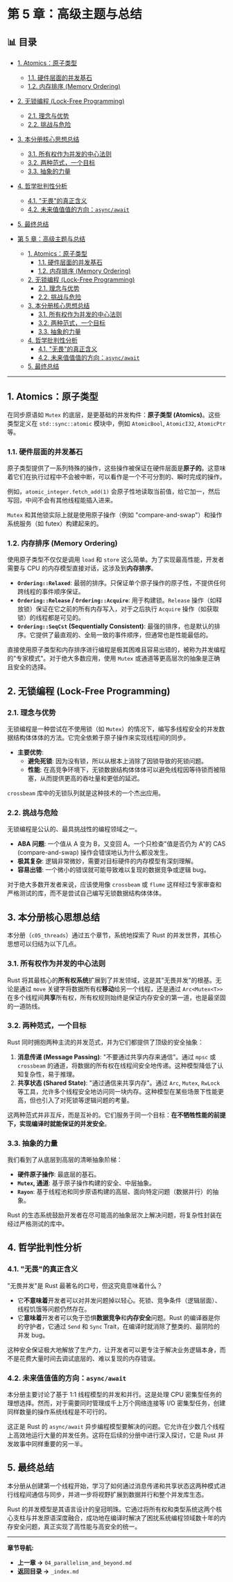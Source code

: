 ﻿# 第 5 章：高级主题与总结


## 📊 目录

- [1. Atomics：原子类型](#1-atomics原子类型)
  - [1.1. 硬件层面的并发基石](#11-硬件层面的并发基石)
  - [1.2. 内存排序 (Memory Ordering)](#12-内存排序-memory-ordering)
- [2. 无锁编程 (Lock-Free Programming)](#2-无锁编程-lock-free-programming)
  - [2.1. 理念与优势](#21-理念与优势)
  - [2.2. 挑战与危险](#22-挑战与危险)
- [3. 本分册核心思想总结](#3-本分册核心思想总结)
  - [3.1. 所有权作为并发的中心法则](#31-所有权作为并发的中心法则)
  - [3.2. 两种范式，一个目标](#32-两种范式一个目标)
  - [3.3. 抽象的力量](#33-抽象的力量)
- [4. 哲学批判性分析](#4-哲学批判性分析)
  - [4.1. "无畏"的真正含义](#41-无畏的真正含义)
  - [4.2. 未来值值值的方向：`async/await`](#42-未来值值值的方向asyncawait)
- [5. 最终总结](#5-最终总结)


- [第 5 章：高级主题与总结](#第-5-章高级主题与总结)
  - [1. Atomics：原子类型](#1-atomics原子类型)
    - [1.1. 硬件层面的并发基石](#11-硬件层面的并发基石)
    - [1.2. 内存排序 (Memory Ordering)](#12-内存排序-memory-ordering)
  - [2. 无锁编程 (Lock-Free Programming)](#2-无锁编程-lock-free-programming)
    - [2.1. 理念与优势](#21-理念与优势)
    - [2.2. 挑战与危险](#22-挑战与危险)
  - [3. 本分册核心思想总结](#3-本分册核心思想总结)
    - [3.1. 所有权作为并发的中心法则](#31-所有权作为并发的中心法则)
    - [3.2. 两种范式，一个目标](#32-两种范式一个目标)
    - [3.3. 抽象的力量](#33-抽象的力量)
  - [4. 哲学批判性分析](#4-哲学批判性分析)
    - [4.1. "无畏"的真正含义](#41-无畏的真正含义)
    - [4.2. 未来值值值的方向：`async/await`](#42-未来值值值的方向asyncawait)
  - [5. 最终总结](#5-最终总结)

---

## 1. Atomics：原子类型

在同步原语如 `Mutex` 的底层，是更基础的并发构件：**原子类型 (Atomics)**。这些类型定义在 `std::sync::atomic` 模块中，例如 `AtomicBool`, `AtomicI32`, `AtomicPtr` 等。

### 1.1. 硬件层面的并发基石

原子类型提供了一系列特殊的操作，这些操作被保证在硬件层面是**原子的**。这意味着它们在执行过程中不会被中断，可以看作是一个不可分割的、瞬时完成的操作。

例如，`atomic_integer.fetch_add(1)` 会原子性地读取当前值，给它加一，然后写回，中间不会有其他线程能插入进来。

`Mutex` 和其他锁实际上就是使用原子操作（例如 "compare-and-swap"）和操作系统服务（如 futex）构建起来的。

### 1.2. 内存排序 (Memory Ordering)

使用原子类型不仅仅是调用 `load` 和 `store` 这么简单。为了实现最高性能，开发者需要与 CPU 的内存模型直接对话，这涉及到**内存排序**。

- **`Ordering::Relaxed`**: 最弱的排序。只保证单个原子操作的原子性，不提供任何跨线程的事件顺序保证。
- **`Ordering::Release` / `Ordering::Acquire`**: 用于构建锁。`Release` 操作（如释放锁）保证在它之前的所有内存写入，对于之后执行 `Acquire` 操作（如获取锁）的线程都是可见的。
- **`Ordering::SeqCst` (Sequentially Consistent)**: 最强的排序，也是默认的排序。它提供了最直观的、全局一致的事件顺序，但通常也是性能最低的。

直接使用原子类型和内存排序进行编程是极其困难且容易出错的，被称为并发编程的"专家模式"。对于绝大多数应用，使用 `Mutex` 或通道等更高层次的抽象是正确且安全的选择。

## 2. 无锁编程 (Lock-Free Programming)

### 2.1. 理念与优势

无锁编程是一种尝试在不使用锁（如 `Mutex`）的情况下，编写多线程安全的并发数据结构体体体的方法。它完全依赖于原子操作来实现线程间的同步。

- **主要优势**:
  - **避免死锁**: 因为没有锁，所以从根本上消除了因锁导致的死锁问题。
  - **性能**: 在高竞争环境下，无锁数据结构体体体可以避免线程因等待锁而被阻塞，从而提供更高的吞吐量和更低的延迟。

`crossbeam` 库中的无锁队列就是这种技术的一个杰出应用。

### 2.2. 挑战与危险

无锁编程是公认的、最具挑战性的编程领域之一。

- **ABA 问题**: 一个值从 A 变为 B，又变回 A。一个只检查"值是否仍为 A"的 CAS (compare-and-swap) 操作会错误地认为什么都没发生。
- **极其复杂**: 逻辑非常微妙，需要对目标硬件的内存模型有深刻理解。
- **容易出错**: 一个微小的错误就可能导致难以复现的数据竞争或逻辑 bug。

对于绝大多数开发者来说，应该使用像 `crossbeam` 或 `flume` 这样经过专家审查和严格测试的库，而不是尝试自己编写无锁数据结构体体体。

## 3. 本分册核心思想总结

本分册（`c05_threads`）通过五个章节，系统地探索了 Rust 的并发世界，其核心思想可以归结为以下几点。

### 3.1. 所有权作为并发的中心法则

Rust 将其最核心的**所有权系统**扩展到了并发领域，这是其"无畏并发"的根基。无论是通过 `move` 关键字将数据所有权**移动**给另一个线程，还是通过 `Arc<Mutex<T>>` 在多个线程间**共享**所有权，所有权规则始终是保证内存安全的第一道，也是最坚固的一道防线。

### 3.2. 两种范式，一个目标

Rust 同时拥抱两种主流的并发范式，并为它们都提供了顶级的安全抽象：

1. **消息传递 (Message Passing)**: "不要通过共享内存来通信"。通过 `mpsc` 或 `crossbeam` 的通道，将数据的所有权在线程间安全地传递。这种模型降低了认知复杂性，易于推理。
2. **共享状态 (Shared State)**: "通过通信来共享内存"。通过 `Arc`, `Mutex`, `RwLock` 等工具，允许多个线程安全地访问同一块内存。这种模型在某些场景下性能更高，但也引入了对死锁等逻辑问题的考量。

这两种范式并非互斥，而是互补的。它们服务于同一个目标：**在不牺牲性能的前提下，实现编译时就能保证的并发安全**。

### 3.3. 抽象的力量

我们看到了从底层到高层的清晰抽象阶梯：

- **硬件原子操作**: 最底层的基石。
- **`Mutex`, 通道**: 基于原子操作构建的安全、中层抽象。
- **`Rayon`**: 基于线程池和同步原语构建的高层、面向特定问题（数据并行）的抽象。

Rust 的生态系统鼓励开发者在尽可能高的抽象层次上解决问题，将复杂性封装在经过严格测试的库中。

## 4. 哲学批判性分析

### 4.1. "无畏"的真正含义

"无畏并发"是 Rust 最著名的口号，但这究竟意味着什么？

- 它**不意味着**开发者可以对并发问题掉以轻心。死锁、竞争条件（逻辑层面）、线程饥饿等问题仍然存在。
- 它**意味着**开发者可以免于恐惧**数据竞争**和**内存安全**问题。Rust 的编译器是你的守护者，它通过 `Send` 和 `Sync` Trait，在编译时就消除了整类的、最阴险的并发 bug。

这种安全保证极大地解放了生产力，让开发者可以更专注于解决业务逻辑本身，而不是花费大量时间去调试底层的、难以复现的内存错误。

### 4.2. 未来值值值的方向：`async/await`

本分册主要讨论了基于 1:1 线程模型的并发和并行。这是处理 CPU 密集型任务的理想选择。然而，对于需要同时管理成千上万个网络连接等 I/O 密集型任务，创建同样数量的操作系统线程是不可行的。

这正是 Rust 的 `async/await` 异步编程模型要解决的问题。它允许在少数几个线程上高效地运行大量的并发任务。这将在后续的分册中进行深入探讨，它是 Rust 并发故事中同样重要的另一半。

## 5. 最终总结

本分册从创建第一个线程开始，学习了如何通过消息传递和共享状态这两种模式进行线程间通信与同步，并进一步将视野扩展到数据并行和整个并发库生态。

Rust 的并发模型是其语言设计的皇冠明珠。它通过将所有权和类型系统这两个核心支柱与并发原语深度融合，成功地在编译时解决了困扰系统编程领域数十年的内存安全问题，真正实现了高性能与高安全的统一。

---
**章节导航:**

- **上一章 ->** `04_parallelism_and_beyond.md`
- **返回目录 ->** `_index.md`
